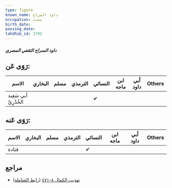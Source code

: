 ```yaml
---
type: figure
known_name: داود السراج
occupation: محدث
birth_date:
passing_date:
tahdhib_id: 1792
---
```

##### داود السراج الثقفي المصري

## رَوَى عَن:
| الاسم                 | البخاري | مسلم | الترمذي | النسائي | ابن ماجه | أبي داود | Others |
| --------------------- | ------- | ---- | ------- | ------- | -------- | -------- | ------ |
| أبي سَعِيد الخُدْرِيّ |         |      |         | ✔       |          |          |        |
## رَوَى عَنه:
| الاسم | البخاري | مسلم | الترمذي | النسائي | ابن ماجه | أبي داود | Others |
| ----- | ------- | ---- | ------- | ------- | -------- | -------- | ------ |
| قتادة |         |      |         | ✔       |          |          |        |
## مراجع
- [تهذيب الكمال ٨-٤٧١](obsidian://open?vault=Tahdhib-al-Kamal&file=Figures/١٧٩٢-داود%20السراج%20الثقفي%20المصري) ([رابط الشاملة](https://shamela.ws/book/3722/4182))